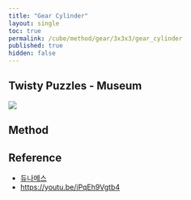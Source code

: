 ```yaml
---
title: "Gear Cylinder"
layout: single
toc: true
permalink: /cube/method/gear/3x3x3/gear_cylinder
published: true
hidden: false
---
```


<head>
  <base target="_blank">
</head>



## Twisty Puzzles - Museum

<a href="https://twistypuzzles.com/app/museum/museum_showitem.php?pkey=8363">
  <img src="https://twistypuzzles.com/museum/large/08363-01.jpg">
</a>



## Method



## Reference

- [듀나메스](https://youtu.be/ozOb0DbnnV0)
- <https://youtu.be/iPqEh9Vgtb4>
